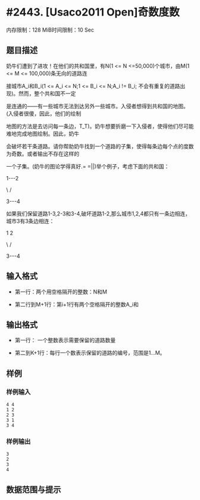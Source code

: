 # #2443. [Usaco2011 Open]奇数度数 

内存限制：128 MiB时间限制：10 Sec

## 题目描述

奶牛们遭到了进攻！在他们的共和国里，有N(1 <= N <=50,000)个城市，由M(1 <= M <= 100,000)条无向的道路连

接城市A_i和B_i(1 <= A_i <= N;1 <= B_i <= N;A_i != B_i; 不会有重复的道路出现)。然而，整个共和国不一定

是连通的&mdash;&mdash;有一些城市无法到达另外一些城市。入侵者想得到共和国的地图。(入侵者很傻，因此，他们的绘制

地图的方法是去访问每一条边，T_T)。奶牛想要折磨一下入侵者，使得他们尽可能难地完成地图绘制。因此，奶牛

会破坏若干条道路。请你帮助奶牛找到一个道路的子集，使得每条边每个点的度数为奇数。或者输出不存在这样的

一个子集。(奶牛的图论学得真好.= =||)举个例子，考虑下面的共和国：

1---2

\ /

  3---4

如果我们保留道路1-3,2-3和3-4,破坏道路1-2,那么城市1,2,4都只有一条边相连，城市3有3条边相连：

1   2

\ /

  3---4

## 输入格式

* 第一行：两个用空格隔开的整数：N和M

* 第二行到M+1行：第i+1行有两个空格隔开的整数A_i和

## 输出格式

* 第一行： 一个整数表示需要保留的道路数量

* 第二到K+1行：每行一个数表示保留的道路的编号，范围是1...M。

## 样例

### 样例输入

    
    4 4
    1 2
    2 3
    3 1
    3 4
    

### 样例输出

    
    3
    2
    3
    4
    

## 数据范围与提示
